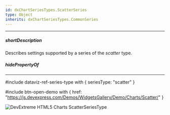 ```yaml
---
id: dxChartSeriesTypes.ScatterSeries
type: Object
inherits: dxChartSeriesTypes.CommonSeries
---
```

---
##### shortDescription
Describes settings supported by a series of the *scatter* type.

##### hidePropertyOf

---
#include dataviz-ref-series-type with { 
    seriesType: "scatter"
}

#include btn-open-demo with {
    href: "https://js.devexpress.com/Demos/WidgetsGallery/Demo/Charts/Scatter/"
}

![DevExtreme HTML5 Charts ScatterSeriesType](/images/ChartJS/Scatter.png)